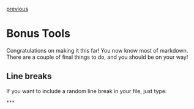 [previous](/lists_and_links.md)

# Bonus Tools

Congratulations on making it this far! You now know most of markdown. There are a couple of final things to do, and you should be on your way!

## Line breaks

If you want to include a random line break in your file, just type:

```
***
```

## 
